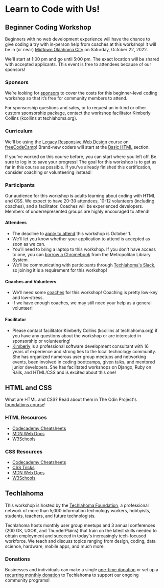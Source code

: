 # Learn to Code with Us!

## Beginner Coding Workshop

Beginners with no web development experience will have the chance to give coding a try with in-person help from coaches at this workshop! It will be in (or near) [Midtown Oklahoma City](https://goo.gl/maps/pdG5ZD7d5cAXJEF48) on Saturday, October 22, 2022. 

We'll start at 1:00 pm and go until 5:00 pm. The exact location will be shared with accepted applicants. This event is free to attendees because of our sponsors!

### Sponsors

We’re looking for [sponsors](https://docs.google.com/document/d/1l3QvZ0DInVqpiKFsdw4L3ZinT-J4m_wL6JDDRx0uv44/) to cover the costs for this beginner-level coding workshop so that it’s free for community members to attend.

For sponsorship questions and sales, or to request an in-kind or other custom sponsorship package, contact the workshop facilitator Kimberly Collins (kcollins at techlahoma.org).

### Curriculum
We'll be using the [Legacy Responsive Web Design](https://www.freecodecamp.org/learn/responsive-web-design/) course on [freeCodeCamp](https://www.freecodecamp.org/)! Brand-new coders will start at the [Basic HTML](https://www.freecodecamp.org/learn/responsive-web-design/#basic-html-and-html5) section. 

If you've worked on this course before, you can start where you left off. Be sure to log in to save your progress! The goal for this workshop is to get as far in this course as possible. If you've already finished this certification, consider coaching or volunteering instead!

### Participants

Our audience for this workshop is adults learning about coding with HTML and CSS. We expect to have 20-30 attendees, 10-12 volunteers (including coaches), and a facilitator. Coaches will be experienced developers. Members of underrepresented groups are highly encouraged to attend!

#### Attendees
* The deadline to [apply to attend](https://forms.gle/zwhcyCNG3WXxtbYo6) this workshop is October 1.
* We'll let you know whether your application to attend is accepted as soon as we can.
* You'll need to bring a laptop to this workshop. If you don't have access to one, you can [borrow a Chromebook](https://www.metrolibrary.org/discover/technology#computers) from the Metropolitan Library System.
* We'll be communicating with participants through [Techlahoma's Slack](https://fccokc.com/slack), so joining it is a requirement for this workshop!

#### Coaches and Volunteers
* We'll need some [coaches](https://forms.gle/PPyB5aY3EwwHvdkm6) for this workshop! Coaching is pretty low-key and low-stress.
* If we have enough coaches, we may still need your help as a general volunteer!

#### Facilitator
* Please contact facilitator Kimberly Collins (kcollins at techlahoma.org) if you have any questions about the workshop or are interested in sponsorship or volunteering!
* [Kimberly](https://www.linkedin.com/in/collins-kimberly/) is a professional software development consultant with 16 years of experience and strong ties to the local technology community. She has organized numerous user group meetups and networking events, been involved in coding bootcamps, given talks, and mentored junior developers. She has facilitated workshops on Django, Ruby on Rails, and HTML/CSS and is excited about this one!

## HTML and CSS

What are HTML and CSS? Read about them in The Odin Project's [foundations course](https://www.theodinproject.com/lessons/foundations-introduction-to-html-and-css)!

### HTML Resources
* [Codecademy Cheatsheets](https://www.codecademy.com/learn/learn-html/modules/learn-html-elements/cheatsheet)
* [MDN Web Docs](https://developer.mozilla.org/en-US/docs/Web/HTML)
* [W3Schools](https://www.w3schools.com/html/)

### CSS Resources
* [Codecademy Cheatsheets](https://www.codecademy.com/learn/learn-css/modules/syntax-and-selectors/cheatsheet)
* [CSS Tricks](https://css-tricks.com/)
* [MDN Web Docs](https://developer.mozilla.org/en-US/docs/Web/CSS)
* [W3Schools](https://www.w3schools.com/css/)

## Techlahoma
This workshop is hosted by the [Techlahoma Foundation](https://www.techlahoma.org/), a professional network of more than 5,000 information technology workers, hobbyists, students, teachers, and future technologists. 

Techlahoma hosts monthly user group meetups and 3 annual conferences (200 OK, UXOK, and ThunderPlains) that train on the latest skills needed to obtain employment and succeed in today's increasingly tech-focused workforce. We teach and discuss topics ranging from design, coding, data science, hardware, mobile apps, and much more.

### Donations

Businesses and individuals can make a single [one-time donation](https://techlahoma.app.neoncrm.com/np/clients/techlahoma/donation.jsp?campaign=8) or set up a [recurring monthly donation](https://techlahoma.z2systems.com/donation.jsp?campaign=19) to Techlahoma to support our ongoing community programs!
